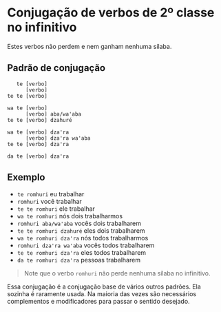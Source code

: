# Conjugação de verbos de 2º classe no infinitivo

Estes verbos não perdem e nem ganham nenhuma sílaba.

## Padrão de conjugação

```text
   te [verbo]
      [verbo]
te te [verbo]

wa te [verbo]
      [verbo] aba/waꞌaba 
te te [verbo] dzahuré 

wa te [verbo] dzaꞌra
      [verbo] dzaꞌra waꞌaba
te te [verbo] dzaꞌra

da te [verbo] dzaꞌra
```

## Exemplo

- `te romhuri` eu trabalhar
- `romhuri` você trabalhar 
- `te te romhuri` ele trabalhar
- `wa te romhuri` nós dois trabalharmos
- `romhuri aba/waꞌaba` vocês dois trabalharem
- `te te romhuri dzahuré` eles dois trabalharem
- `wa te romhuri dzaꞌra` nós todos trabalharmos
- `romhuri dzaꞌra waꞌaba` vocês todos trabalharem
- `te te romhuri dzaꞌra` eles todos trabalharem
- `da te romhuri dzaꞌra` pessoas trabalharem

> Note que o verbo `romhuri` não perde nenhuma sílaba no infinitivo.

Essa conjugação é a conjugação base de vários outros padrões. Ela sozinha é raramente usada. Na maioria das vezes são necessários complementos e modificadores para passar o sentido desejado.